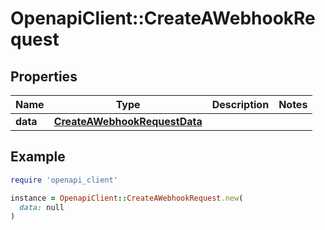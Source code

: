 # OpenapiClient::CreateAWebhookRequest

## Properties

| Name | Type | Description | Notes |
| ---- | ---- | ----------- | ----- |
| **data** | [**CreateAWebhookRequestData**](CreateAWebhookRequestData.md) |  |  |

## Example

```ruby
require 'openapi_client'

instance = OpenapiClient::CreateAWebhookRequest.new(
  data: null
)
```


